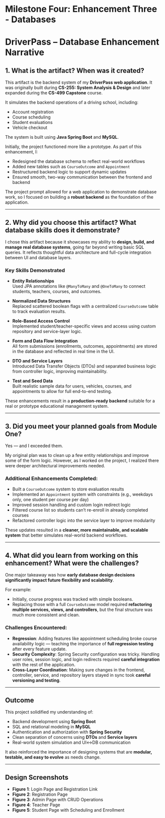 # Milestone Four: Enhancement Three - Databases

# DriverPass – Database Enhancement Narrative

## 1. What is the artifact? When was it created?

This artifact is the backend system of my **DriverPass web application**. It was originally built during **CS-255: System Analysis & Design** and later expanded during the **CS-499 Capstone** course.

It simulates the backend operations of a driving school, including:

- Account registration  
- Course scheduling  
- Student evaluations  
- Vehicle checkout  

The system is built using **Java Spring Boot** and **MySQL**.

Initially, the project functioned more like a prototype. As part of this enhancement, I:

- Redesigned the database schema to reflect real-world workflows
- Added new tables such as `CourseOutcome` and `Appointment`
- Restructured backend logic to support dynamic updates
- Ensured smooth, two-way communication between the frontend and backend

The project prompt allowed for a web application to demonstrate database work, so I focused on building a **robust backend** as the foundation of the application.

---

## 2. Why did you choose this artifact? What database skills does it demonstrate?

I chose this artifact because it showcases my ability to **design, build, and manage real database systems**, going far beyond writing basic SQL queries. It reflects thoughtful data architecture and full-cycle integration between UI and database layers.

### Key Skills Demonstrated

- **Entity Relationships**  
  Used JPA annotations like `@ManyToMany` and `@OneToMany` to connect students, teachers, courses, and outcomes.

- **Normalized Data Structures**  
  Replaced scattered boolean flags with a centralized `CourseOutcome` table to track evaluation results.

- **Role-Based Access Control**  
  Implemented student/teacher-specific views and access using custom repository and service-layer logic.

- **Form and Data Flow Integration**  
  All form submissions (enrollments, outcomes, appointments) are stored in the database and reflected in real time in the UI.

- **DTO and Service Layers**  
  Introduced Data Transfer Objects (DTOs) and separated business logic from controller logic, improving maintainability.

- **Test and Seed Data**  
  Built realistic sample data for users, vehicles, courses, and appointments to allow for full end-to-end testing.

These enhancements result in a **production-ready backend** suitable for a real or prototype educational management system.

---

## 3. Did you meet your planned goals from Module One?

Yes — and I exceeded them.

My original plan was to clean up a few entity relationships and improve some of the form logic. However, as I worked on the project, I realized there were deeper architectural improvements needed.

###  Additional Enhancements Completed:

- Built a `CourseOutcome` system to store evaluation results
- Implemented an `Appointment` system with constraints (e.g., weekdays only, one student per course per day)
- Improved session handling and custom login redirect logic
- Filtered course list so students can’t re-enroll in already completed courses
- Refactored controller logic into the service layer to improve modularity

These updates resulted in a **cleaner, more maintainable, and scalable system** that better simulates real-world backend workflows.

---

## 4. What did you learn from working on this enhancement? What were the challenges?

One major takeaway was how **early database design decisions significantly impact future flexibility and scalability**.

For example:
- Initially, course progress was tracked with simple booleans.
- Replacing those with a full `CourseOutcome` model required **refactoring multiple services, views, and controllers**, but the final structure was much more consistent and clean.

### Challenges Encountered:

- **Regression**: Adding features like appointment scheduling broke course availability logic — teaching the importance of **full regression testing** after every feature update.
- **Security Complexity**: Spring Security configuration was tricky. Handling user roles, session logic, and login redirects required **careful integration** with the rest of the application.
- **Cross-Layer Coordination**: Making sure changes in the frontend, controller, service, and repository layers stayed in sync took **careful versioning and testing**.

---

## Outcome

This project solidified my understanding of:

- Backend development using **Spring Boot**
- SQL and relational modeling in **MySQL**
- Authentication and authorization with **Spring Security**
- Clean separation of concerns using **DTOs** and **Service layers**
- Real-world system simulation and UI↔DB communication

It also reinforced the importance of designing systems that are **modular, testable, and easy to evolve** as needs change.

---

## Design Screenshots

- **Figure 1**: Login Page and Registration Link  
- **Figure 2**: Registration Page  
- **Figure 3**: Admin Page with CRUD Operations  
- **Figure 4**: Teacher Page  
- **Figure 5**: Student Page with Scheduling and Enrollment

